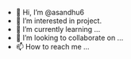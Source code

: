 - 👋 Hi, I’m @asandhu6
- 👀 I’m interested in project.
- 🌱 I’m currently learning ...
- 💞️ I’m looking to collaborate on ...
- 📫 How to reach me ...

<!---
asandhu6/asandhu6 is a ✨ special ✨ repository because its `README.md` (this file) appears on your GitHub profile.
You can click the Preview link to take a look at your changes.
--->
